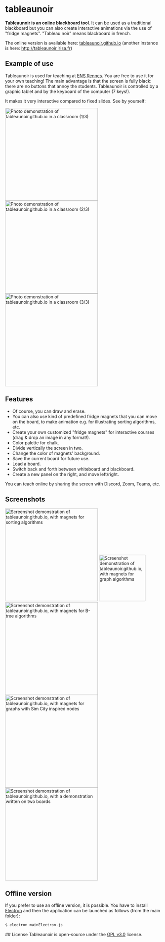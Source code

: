 # tableaunoir

**Tableaunoir is an online blackboard tool**.
It can be used as a traditional blackboard but you can also create interactive animations via the use of "fridge magnets".
"Tableau noir" means blackboard in french.

The online version is available here: [tableaunoir.github.io](https://tableaunoir.github.io/)
(another instance is here: http://tableaunoir.irisa.fr)


## Example of use

Tableaunoir is used for teaching at [ENS Rennes](https://dit.ens-rennes.fr/). You are free to use it for your own teaching!
The main advantage is that the screen is fully black: there are no buttons that annoy the students.
Tableaunoir is controlled by a graphic tablet and by the keyboard of the computer (7 keys!).

It makes it very interactive compared to fixed slides. See by yourself:

<img src="./photos/tableaunoir_amphi.jpg"  alt="Photo demonstration of tableaunoir.github.io in a classroom (1/3)" width="300"/>
<img src="./photos/tableaunoir_amphi2.jpg" alt="Photo demonstration of tableaunoir.github.io in a classroom (2/3)" width="300"/>
<img src="./photos/tableaunoir_amphi3.jpg" alt="Photo demonstration of tableaunoir.github.io in a classroom (3/3)" width="300"/>

## Features

* Of course, you can draw and erase.
* You can also use kind of predefined fridge magnets that you can move on the board, to make animation e.g. for illustrating sorting algorithms, etc.
* Create your own customized "fridge magnets" for interactive courses (drag & drop an image in any format!).
* Color palette for chalk.
* Divide vertically the screen in two.
* Change the color of magnets' background.
* Save the current board for future use.
* Load a board.
* Switch back and forth between whiteboard and blackboard.
* Create a new panel on the right, and move left/right.

You can teach online by sharing the screen with Discord, Zoom, Teams, etc.

## Screenshots

<img src="./img/screenshot.png" alt="Screenshot demonstration of tableaunoir.github.io, with magnets for sorting algorithms" width="300"/>
<img src="./img/screenshot2.png" alt="Screenshot demonstration of tableaunoir.github.io, with magnets for graph algorithms" width="150"/>
<img src="./img/screenshot3.png" alt="Screenshot demonstration of tableaunoir.github.io, with magnets for B-tree algorithms" width="300"/>
<img src="./img/simcitygraph.png" alt="Screenshot demonstration of tableaunoir.github.io, with magnets for graphs with Sim City inspired nodes" width="300"/>
<img src="./img/euclide.png" alt="Screenshot demonstration of tableaunoir.github.io, with a demonstration written on two boards" width="300"/>

## Offline version

If you prefer to use an offline version, it is possible. You have to install [Electron](https://www.electronjs.org/) and then the application can be launched as follows (from the main folder):
```bash
$ electron mainElectron.js
```

## License
Tableaunoir is open-source under the [GPL v3.0](https://github.com/tableaunoir/tableaunoir.github.io/blob/master/LICENSE) license.
